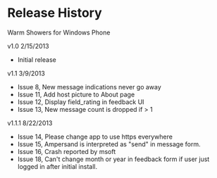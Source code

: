 Release History
===============

Warm Showers for Windows Phone

v1.0 2/15/2013   
* Initial release

v1.1 3/9/2013    
* Issue 8, New message indications never go away
* Issue 11, Add host picture to About page
* Issue 12, Display field_rating in feedback UI
* Issue 13, New message count is dropped if > 1

v1.1.1 8/22/2013   
* Issue 14, Please change app to use https everywhere
* Issue 15, Ampersand is interpreted as "send" in message form.
* Issue 16, Crash reported by msoft 
* Issue 18, Can't change month or year in feedback form if user just logged in after initial install.
